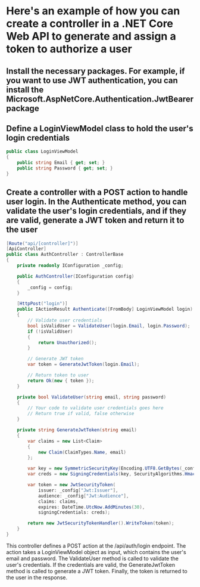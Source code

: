 # Here's an example of how you can create a controller in a .NET Core Web API to generate and assign a token to authorize a user

## Install the necessary packages. For example, if you want to use JWT authentication, you can install the Microsoft.AspNetCore.Authentication.JwtBearer package

## Define a LoginViewModel class to hold the user's login credentials

```c#
public class LoginViewModel
{
    public string Email { get; set; }
    public string Password { get; set; }
}
```

## Create a controller with a POST action to handle user login. In the Authenticate method, you can validate the user's login credentials, and if they are valid, generate a JWT token and return it to the user

```c#
[Route("api/[controller]")]
[ApiController]
public class AuthController : ControllerBase
{
    private readonly IConfiguration _config;

    public AuthController(IConfiguration config)
    {
        _config = config;
    }

    [HttpPost("login")]
    public IActionResult Authenticate([FromBody] LoginViewModel login)
    {
        // Validate user credentials
        bool isValidUser = ValidateUser(login.Email, login.Password);
        if (!isValidUser)
        {
            return Unauthorized();
        }

        // Generate JWT token
        var token = GenerateJwtToken(login.Email);

        // Return token to user
        return Ok(new { token });
    }

    private bool ValidateUser(string email, string password)
    {
        // Your code to validate user credentials goes here
        // Return true if valid, false otherwise
    }

    private string GenerateJwtToken(string email)
    {
        var claims = new List<Claim>
        {
            new Claim(ClaimTypes.Name, email)
        };

        var key = new SymmetricSecurityKey(Encoding.UTF8.GetBytes(_config["Jwt:Key"]));
        var creds = new SigningCredentials(key, SecurityAlgorithms.HmacSha256);

        var token = new JwtSecurityToken(
            issuer: _config["Jwt:Issuer"],
            audience: _config["Jwt:Audience"],
            claims: claims,
            expires: DateTime.UtcNow.AddMinutes(30),
            signingCredentials: creds);

        return new JwtSecurityTokenHandler().WriteToken(token);
    }
}
```

This controller defines a POST action at the /api/auth/login endpoint. The action takes a LoginViewModel object as input, which contains the user's email and password. The ValidateUser method is called to validate the user's credentials. If the credentials are valid, the GenerateJwtToken method is called to generate a JWT token. Finally, the token is returned to the user in the response.
